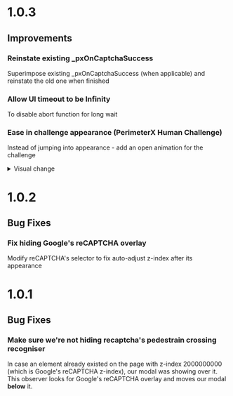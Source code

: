 # 1.0.3

## Improvements

### Reinstate existing _pxOnCaptchaSuccess
Superimpose existing _pxOnCaptchaSuccess (when applicable) and reinstate the old one when finished

### Allow UI timeout to be Infinity
To disable abort function for long wait

### Ease in challenge appearance (PerimeterX Human Challenge)
Instead of jumping into appearance - add an open animation for the challenge

<details>
<summary>Visual change</summary>

| Before | After
| - | -
| ![](https://user-images.githubusercontent.com/516342/122932879-05102080-d366-11eb-9be0-d841e4fcf695.gif) | ![](https://user-images.githubusercontent.com/516342/122932930-11947900-d366-11eb-9f2d-3eee1c0e8fe1.gif)

</details>

# 1.0.2

## Bug Fixes

### Fix hiding Google's reCAPTCHA overlay
Modify reCAPTCHA's selector to fix auto-adjust z-index after its appearance

# 1.0.1

## Bug Fixes

### Make sure we're not hiding recaptcha's pedestrain crossing recogniser
In case an element already existed on the page with z-index 2000000000 (which is Google's reCAPTCHA z-index), our modal was showing over it. This observer looks for Google's reCAPTCHA overlay and moves our modal **below** it.
